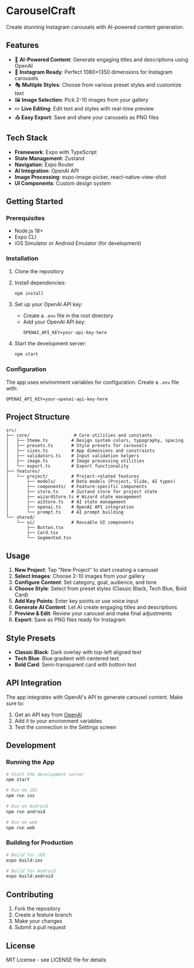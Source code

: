# CarouselCraft

Create stunning Instagram carousels with AI-powered content generation.

## Features

- 🎨 **AI-Powered Content**: Generate engaging titles and descriptions using OpenAI
- 📱 **Instagram Ready**: Perfect 1080×1350 dimensions for Instagram carousels
- 🎭 **Multiple Styles**: Choose from various preset styles and customize text
- 🖼️ **Image Selection**: Pick 2-10 images from your gallery
- ✏️ **Live Editing**: Edit text and styles with real-time preview
- 📤 **Easy Export**: Save and share your carousels as PNG files

## Tech Stack

- **Framework**: Expo with TypeScript
- **State Management**: Zustand
- **Navigation**: Expo Router
- **AI Integration**: OpenAI API
- **Image Processing**: expo-image-picker, react-native-view-shot
- **UI Components**: Custom design system

## Getting Started

### Prerequisites

- Node.js 18+
- Expo CLI
- iOS Simulator or Android Emulator (for development)

### Installation

1. Clone the repository
2. Install dependencies:
   ```bash
   npm install
   ```

3. Set up your OpenAI API key:
   - Create a `.env` file in the root directory
   - Add your OpenAI API key:
     ```
     OPENAI_API_KEY=your-api-key-here
     ```

4. Start the development server:
   ```bash
   npm start
   ```

### Configuration

The app uses environment variables for configuration. Create a `.env` file with:

```
OPENAI_API_KEY=your-openai-api-key-here
```

## Project Structure

```
src/
├── core/                 # Core utilities and constants
│   ├── theme.ts         # Design system colors, typography, spacing
│   ├── presets.ts       # Style presets for carousels
│   ├── sizes.ts         # App dimensions and constraints
│   ├── validators.ts    # Input validation helpers
│   ├── image.ts         # Image processing utilities
│   └── export.ts        # Export functionality
├── features/
│   └── project/         # Project-related features
│       ├── models/      # Data models (Project, Slide, AI types)
│       ├── components/  # Feature-specific components
│       ├── store.ts     # Zustand store for project state
│       ├── wizardStore.ts # Wizard state management
│       ├── aiStore.ts   # AI state management
│       ├── openai.ts    # OpenAI API integration
│       └── prompt.ts    # AI prompt building
└── shared/
    └── ui/              # Reusable UI components
        ├── Button.tsx
        ├── Card.tsx
        └── Segmented.tsx
```

## Usage

1. **New Project**: Tap "New Project" to start creating a carousel
2. **Select Images**: Choose 2-10 images from your gallery
3. **Configure Content**: Set category, goal, audience, and tone
4. **Choose Style**: Select from preset styles (Classic Black, Tech Blue, Bold Card)
5. **Add Key Points**: Enter key points or use voice input
6. **Generate AI Content**: Let AI create engaging titles and descriptions
7. **Preview & Edit**: Review your carousel and make final adjustments
8. **Export**: Save as PNG files ready for Instagram

## Style Presets

- **Classic Black**: Dark overlay with top-left aligned text
- **Tech Blue**: Blue gradient with centered text
- **Bold Card**: Semi-transparent card with bottom text

## API Integration

The app integrates with OpenAI's API to generate carousel content. Make sure to:

1. Get an API key from [OpenAI](https://platform.openai.com/)
2. Add it to your environment variables
3. Test the connection in the Settings screen

## Development

### Running the App

```bash
# Start the development server
npm start

# Run on iOS
npm run ios

# Run on Android
npm run android

# Run on web
npm run web
```

### Building for Production

```bash
# Build for iOS
expo build:ios

# Build for Android
expo build:android
```

## Contributing

1. Fork the repository
2. Create a feature branch
3. Make your changes
4. Submit a pull request

## License

MIT License - see LICENSE file for details